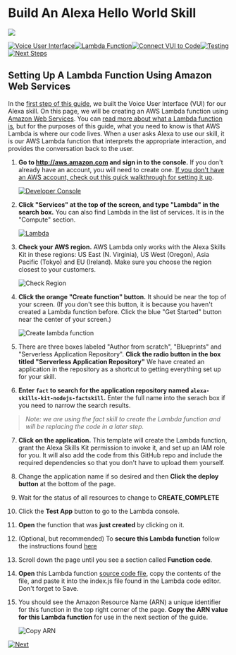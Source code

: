 # Build An Alexa Hello World Skill
<img src="https://m.media-amazon.com/images/G/01/mobile-apps/dex/alexa/alexa-skills-kit/tutorials/quiz-game/header._TTH_.png" />

[![Voice User Interface](https://m.media-amazon.com/images/G/01/mobile-apps/dex/alexa/alexa-skills-kit/tutorials/navigation/1-locked._TTH_.png)](./1-voice-user-interface.md)[![Lambda Function](https://m.media-amazon.com/images/G/01/mobile-apps/dex/alexa/alexa-skills-kit/tutorials/navigation/2-on._TTH_.png)](./2-lambda-function.md)[![Connect VUI to Code](https://m.media-amazon.com/images/G/01/mobile-apps/dex/alexa/alexa-skills-kit/tutorials/navigation/3-locked._TTH_.png)](./3-connect-vui-to-code.md)[![Testing](https://m.media-amazon.com/images/G/01/mobile-apps/dex/alexa/alexa-skills-kit/tutorials/navigation/4-locked._TTH_.png)](./4-testing.md)[![Next Steps](https://m.media-amazon.com/images/G/01/mobile-apps/dex/alexa/alexa-skills-kit/tutorials/navigation/5-locked._TTH_.png)](./5-next-steps.md)

## Setting Up A Lambda Function Using Amazon Web Services

In the [first step of this guide](./1-voice-user-interface.md), we built the Voice User Interface (VUI) for our Alexa skill.  On this page, we will be creating an AWS Lambda function using [Amazon Web Services](http://aws.amazon.com).  You can [read more about what a Lambda function is](http://aws.amazon.com/lambda), but for the purposes of this guide, what you need to know is that AWS Lambda is where our code lives.  When a user asks Alexa to use our skill, it is our AWS Lambda function that interprets the appropriate interaction, and provides the conversation back to the user.

1.  **Go to http://aws.amazon.com and sign in to the console.** If you don't already have an account, you will need to create one.  [If you don't have an AWS account, check out this quick walkthrough for setting it up](https://github.com/alexa/alexa-cookbook/tree/master/aws/set-up-aws.md).

    [![Developer Console](https://m.media-amazon.com/images/G/01/mobile-apps/dex/alexa/alexa-skills-kit/tutorials/general/2-1-sign-in-to-the-console._TTH_.png)](https://console.aws.amazon.com/console/home)

2.  **Click "Services" at the top of the screen, and type "Lambda" in the search box.**  You can also find Lambda in the list of services.  It is in the "Compute" section.

    [![Lambda](https://m.media-amazon.com/images/G/01/mobile-apps/dex/alexa/alexa-skills-kit/tutorials/general/2-2-services-lambda._TTH_.png)](https://console.aws.amazon.com/lambda/home)

3.  **Check your AWS region.** AWS Lambda only works with the Alexa Skills Kit in these regions: US East (N. Virginia), US West (Oregon), Asia Pacific (Tokyo)  and EU (Ireland).  Make sure you choose the region closest to your customers.

    ![Check Region](https://m.media-amazon.com/images/G/01/mobile-apps/dex/alexa/alexa-skills-kit/tutorials/general/2-3-check-region._TTH_.png)

4.  **Click the orange "Create function" button.** It should be near the top of your screen.  (If you don't see this button, it is because you haven't created a Lambda function before.  Click the blue "Get Started" button near the center of your screen.)

    ![Create lambda function](https://m.media-amazon.com/images/G/01/mobile-apps/dex/alexa/alexa-skills-kit/tutorials/general/2-4-create-a-lambda-function._TTH_.png)

5.  There are three boxes labeled "Author from scratch", "Blueprints" and "Serverless Application Repository". **Click the radio button in the box titled  "Serverless Application Repository"**  We have created an application in the repository as a shortcut to getting everything set up for your skill.

6. **Enter `fact` to search for the application repository named `alexa-skills-kit-nodejs-factskill`.** Enter the full name into the serach box if you need to narrow the search results.

> _Note: we are using the fact skill to create the Lambda function and will be replacing the code in a later step._

7. **Click on the application.** This template will create the Lambda function, grant the Alexa Skills Kit permission to invoke it, and set up an IAM role for you. It will also add the code from this GitHub repo and include the required dependencies so that you don't have to upload them yourself.

    <!-- <img src="https://m.media-amazon.com/images/G/01/mobile-apps/dex/alexa/alexa-skills-kit/tutorials/fact/2-5-blueprint._TTH_.png" />  <!--TODO: THIS IMAGE NEEDS TO BE CUSTOMIZED FOR YOUR SKILL TEMPLATE, THIS ONE IS OUT OF DATE. -->
8. Change the application name if so desired and then **Click the deploy button** at the bottom of the page.

9. Wait for the status of all resources to change to **CREATE_COMPLETE**

10. Click the **Test App** button to go to the Lambda console.

11. **Open** the function that was **just created** by clicking on it.

12. (Optional, but recommended) To **secure this Lambda function** follow the instructions found [here](https://github.com/alexa/alexa-cookbook/blob/master/guides/aws-security-and-setup/secure-lambda-function.md)

13. Scroll down the page until you see a section called **Function code**.

11. **Open** this Lambda function [source code file](../lambda/custom/index.js), copy the contents of the file, and paste it into the index.js file found in the Lambda code editor.  Don't forget to Save.

13. You should see the Amazon Resource Name (ARN) a unique identifier for this function in the top right corner of the page. **Copy the ARN value for this Lambda function** for use in the next section of the guide.

    ![Copy ARN](https://m.media-amazon.com/images/G/01/mobile-apps/dex/alexa/alexa-skills-kit/tutorials/quiz-game/2-12-copy-ARN._TTH_.png)
<!--TODO: THIS IMAGE NEEDS TO BE CUSTOMIZED FOR YOUR SKILL TEMPLATE. -->

[![Next](https://m.media-amazon.com/images/G/01/mobile-apps/dex/alexa/alexa-skills-kit/tutorials/general/buttons/button_next_connect_vui_to_code._TTH_.png)](./3-connect-vui-to-code.md)
